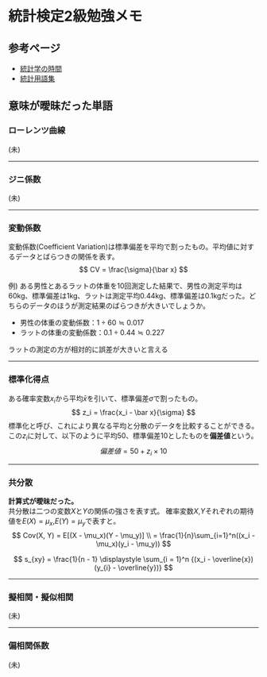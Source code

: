 # 統計検定2級勉強メモ

## 参考ページ
* [統計学の時間](https://bellcurve.jp/statistics/course/)
* [統計用語集](https://bellcurve.jp/statistics/glossary/initial/a/)


## 意味が曖昧だった単語
### ローレンツ曲線
(未)

---
### ジニ係数
(未)

---
### 変動係数
変動係数(Coefficient Variation)は標準偏差を平均で割ったもの。平均値に対するデータとばらつきの関係を表す。
$$
CV = \frac{\sigma}{\bar x}
$$

例)
ある男性とあるラットの体重を10回測定した結果で、男性の測定平均は60kg、標準偏差は1kg、ラットは測定平均0.44kg、標準偏差は0.1kgだった。どちらのデータのほうが測定結果のばらつきが大きいでしょうか。
* 男性の体重の変動係数：$1 \div 60 \fallingdotseq 0.017$  
* ラットの体重の変動係数：$0.1 \div 0.44 \fallingdotseq 0.227$

ラットの測定の方が相対的に誤差が大きいと言える

---
### 標準化得点
ある確率変数$x_i$から平均$\bar x$を引いて、標準偏差$\sigma$で割ったもの。
$$
z_i = \frac{x_i - \bar x}{\sigma}
$$
標準化と呼び、これにより異なる平均と分散のデータを比較することができる。  
この$z_i$に対して、以下のように平均50、標準偏差10としたものを**偏差値**という。
$$
偏差値 = 50 + z_i \times 10
$$

---
### 共分散
**計算式が曖昧だった。**  
共分散は二つの変数$X$と$Y$の関係の強さを表す式。
確率変数$X$,$Y$それぞれの期待値を$E(X) = \mu_x$,$E(Y) = \mu_y$で表すと。
$$
Cov(X, Y) = E[(X - \mu_x)(Y - \mu_y)] \\
= \frac{1}{n}\sum_{i=1}^n((x_i - \mu_x)(y_i - \mu_y))
$$

$$
s_{xy} = \frac{1}{n - 1} \displaystyle \sum_{i = 1}^n 
{(x_i - \overline{x})(y_{i} - \overline{y})}
$$

---
### 擬相関・擬似相関
(未)

---
### 偏相関係数
(未)

